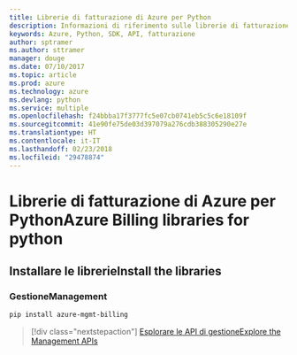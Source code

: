 ```yaml
---
title: Librerie di fatturazione di Azure per Python
description: Informazioni di riferimento sulle librerie di fatturazione di Azure per Python
keywords: Azure, Python, SDK, API, fatturazione
author: sptramer
ms.author: sttramer
manager: douge
ms.date: 07/10/2017
ms.topic: article
ms.prod: azure
ms.technology: azure
ms.devlang: python
ms.service: multiple
ms.openlocfilehash: f24bbba17f3777fc5e07cb0741eb5c5c6e18109f
ms.sourcegitcommit: 41e90fe75de03d397079a276cdb388305290e27e
ms.translationtype: HT
ms.contentlocale: it-IT
ms.lasthandoff: 02/23/2018
ms.locfileid: "29478874"
---
```

# <a name="azure-billing-libraries-for-python"></a><span data-ttu-id="413b3-104">Librerie di fatturazione di Azure per Python</span><span class="sxs-lookup"><span data-stu-id="413b3-104">Azure Billing libraries for python</span></span>

## <a name="install-the-libraries"></a><span data-ttu-id="413b3-105">Installare le librerie</span><span class="sxs-lookup"><span data-stu-id="413b3-105">Install the libraries</span></span>


### <a name="management"></a><span data-ttu-id="413b3-106">Gestione</span><span class="sxs-lookup"><span data-stu-id="413b3-106">Management</span></span>

```bash
pip install azure-mgmt-billing
```
> [!div class="nextstepaction"]
> [<span data-ttu-id="413b3-107">Esplorare le API di gestione</span><span class="sxs-lookup"><span data-stu-id="413b3-107">Explore the Management APIs</span></span>](/python/api/overview/azure/billing/management)